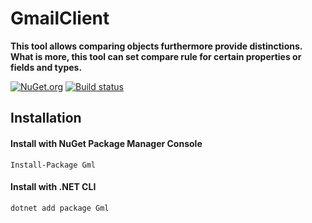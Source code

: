 # GmailClient

**This tool allows comparing objects furthermore provide distinctions. What is more, this tool can set compare rule for certain properties or fields and types.**

[![NuGet.org](https://img.shields.io/nuget/v/Gml.svg?style=flat-square&label=NuGet.org)](https://www.nuget.org/packages/Gml/)
[![Build status](https://ci.appveyor.com/api/projects/status/3br33u4wb2xpc4kl/branch/master?svg=true)](https://ci.appveyor.com/project/valeraf23/gmailclient/branch/master)
## Installation

#### Install with NuGet Package Manager Console
```
Install-Package Gml
```
#### Install with .NET CLI
```
dotnet add package Gml
```
